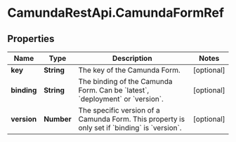 # CamundaRestApi.CamundaFormRef

## Properties
Name | Type | Description | Notes
------------ | ------------- | ------------- | -------------
**key** | **String** | The key of the Camunda Form. | [optional] 
**binding** | **String** | The binding of the Camunda Form. Can be &#x60;latest&#x60;, &#x60;deployment&#x60; or &#x60;version&#x60;. | [optional] 
**version** | **Number** | The specific version of a Camunda Form. This property is only set if &#x60;binding&#x60; is &#x60;version&#x60;. | [optional] 
